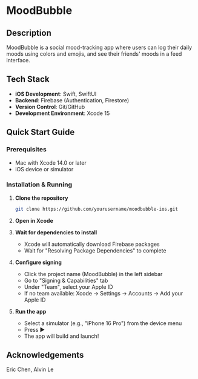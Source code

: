 # MoodBubble

## Description
MoodBubble is a social mood-tracking app where users can log their daily moods using colors and emojis, and see their friends' moods in a feed interface.

## Tech Stack
- **iOS Development**: Swift, SwiftUI
- **Backend**: Firebase (Authentication, Firestore)
- **Version Control**: Git/GitHub
- **Development Environment**: Xcode 15

## Quick Start Guide

### Prerequisites
- Mac with Xcode 14.0 or later
- iOS device or simulator

### Installation & Running
1. **Clone the repository**
   ```bash
   git clone https://github.com/yourusername/moodbubble-ios.git
   ```

2. **Open in Xcode**

3. **Wait for dependencies to install**
   - Xcode will automatically download Firebase packages
   - Wait for "Resolving Package Dependencies" to complete

4. **Configure signing**
   - Click the project name (MoodBubble) in the left sidebar
   - Go to "Signing & Capabilities" tab
   - Under "Team", select your Apple ID
   - If no team available: Xcode → Settings → Accounts → Add your Apple ID

5. **Run the app**
   - Select a simulator (e.g., "iPhone 16 Pro") from the device menu
   - Press ▶️
   - The app will build and launch!

## Acknowledgements
Eric Chen, Alvin Le
